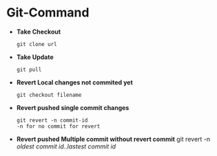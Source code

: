 # Git-Command

* **Take Checkout**

      git clone url

* **Take Update**

      git pull
      
* **Revert Local changes not commited yet** 

      git checkout filename
* **Revert pushed single commit changes**

      git revert -n commit-id
      -n for no commit for revert 
  
* **Revert pushed Multiple commit without revert commit**
      git revert -n _oldest commit id_.._lastest commit id_
